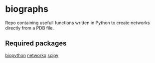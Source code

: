 # biographs
Repo containing usefull functions written in Python to create networks directly
from a PDB file.

## Required packages

[biopython](http://biopython.org/wiki/Biopython)
[networkx](https://networkx.github.io)
[scipy](https://www.scipy.org)
